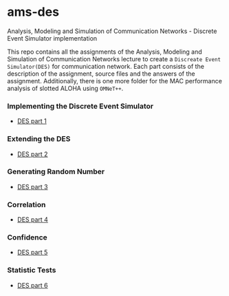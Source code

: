 # ams-des
Analysis, Modeling and Simulation of Communication Networks - Discrete Event Simulator implementation

This repo contains all the assignments of the Analysis, Modeling and Simulation of Communication Networks lecture to create a `Discreate Event Simulator(DES)` for communication network. Each part consists of the description of the assignment, source files and the answers of the assignment. Additionally, there is one more folder for the MAC performance analysis of slotted ALOHA using `OMNeT++`.

### Implementing the Discrete Event Simulator
* [DES part 1](https://github.com/gundoganalperen/ams-des/blob/master/DES_part1_03694565/DES_part1_03694565.ipynb)

### Extending the DES
* [DES part 2](https://github.com/gundoganalperen/ams-des/blob/master/DES_part2_03694565/DES_part2_03694565.ipynb)

### Generating Random Number
* [DES part 3](https://github.com/gundoganalperen/ams-des/blob/master/DES_part3_03694565/DES_part3_03694565.ipynb)

### Correlation
* [DES part 4](https://github.com/gundoganalperen/ams-des/blob/master/DES_part4_03694565/DES_part4_03694565.ipynb)

### Confidence
* [DES part 5](https://github.com/gundoganalperen/ams-des/blob/master/DES_part5_03694565/DES_part5_03694565.ipynb)

### Statistic Tests
* [DES part 6](https://github.com/gundoganalperen/ams-des/blob/master/DES_part6_03694565/DES_part6_03694565.ipynb)
